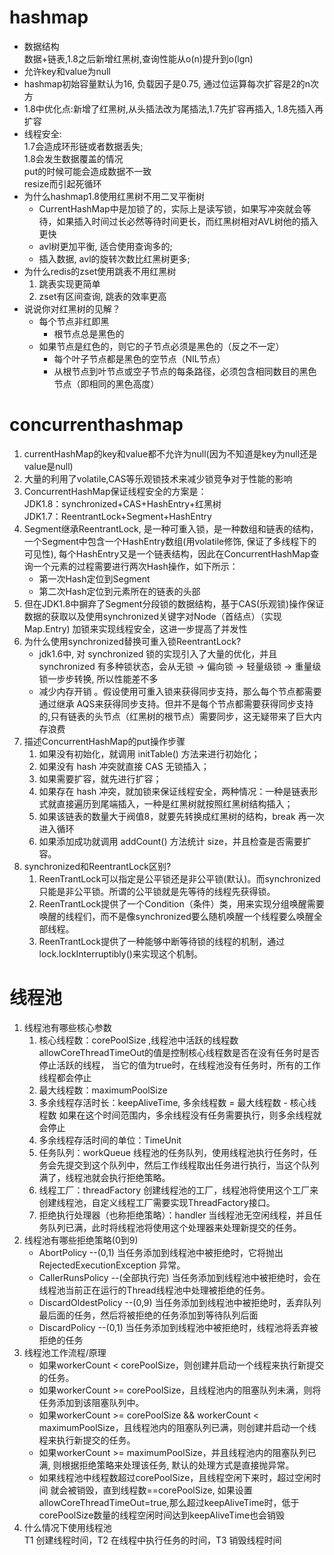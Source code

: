 # hashmap

- 数据结构  
  数据+链表,1.8之后新增红黑树,查询性能从o(n)提升到o(lgn)
- 允许key和value为null
- hashmap初始容量默认为16, 负载因子是0.75, 通过位运算每次扩容是2的n次方
- 1.8中优化点:新增了红黑树,从头插法改为尾插法,1.7先扩容再插入, 1.8先插入再扩容
- 线程安全:  
  1.7会造成环形链或者数据丢失;  
  1.8会发生数据覆盖的情况  
  put的时候可能会造成数据不一致  
  resize而引起死循环
- 为什么hashmap1.8使用红黑树不用二叉平衡树
    - CurrentHashMap中是加锁了的，实际上是读写锁，如果写冲突就会等待，如果插入时间过长必然等待时间更长，而红黑树相对AVL树他的插入更快
    - avl树更加平衡, 适合使用查询多的;
    - 插入数据, avl的旋转次数比红黑树更多;
- 为什么redis的zset使用跳表不用红黑树
    1. 跳表实现更简单
    2. zset有区间查询, 跳表的效率更高
- 说说你对红黑树的见解？
    - 每个节点非红即黑
        - 根节点总是黑色的
    - 如果节点是红色的，则它的子节点必须是黑色的（反之不一定）
        - 每个叶子节点都是黑色的空节点（NIL节点）
        - 从根节点到叶节点或空子节点的每条路径，必须包含相同数目的黑色节点（即相同的黑色高度）


# concurrenthashmap
1. currentHashMap的key和value都不允许为null(因为不知道是key为null还是value是null)
1. 大量的利用了volatile,CAS等乐观锁技术来减少锁竞争对于性能的影响
2. ConcurrentHashMap保证线程安全的方案是：  
   JDK1.8：synchronized+CAS+HashEntry+红黑树  
   JDK1.7：ReentrantLock+Segment+HashEntry
3. Segment继承ReentrantLock, 是一种可重入锁，是一种数组和链表的结构，一个Segment中包含一个HashEntry数组(用volatile修饰, 保证了多线程下的可见性), 每个HashEntry又是一个链表结构，因此在ConcurrentHashMap查询一个元素的过程需要进行两次Hash操作，如下所示：
    - 第一次Hash定位到Segment
    - 第二次Hash定位到元素所在的链表的头部
4. 但在JDK1.8中摒弃了Segment分段锁的数据结构，基于CAS(乐观锁)操作保证数据的获取以及使用synchronized关键字对Node（首结点）（实现 Map.Entry) 加锁来实现线程安全，这进一步提高了并发性
5. 为什么使用synchronized替换可重入锁ReentrantLock?
    - jdk1.6中, 对 synchronized 锁的实现引入了大量的优化，并且 synchronized 有多种锁状态，会从无锁 -> 偏向锁 -> 轻量级锁 -> 重量级锁一步步转换, 所以性能差不多
    - 减少内存开销 。假设使用可重入锁来获得同步支持，那么每个节点都需要通过继承 AQS来获得同步支持。但并不是每个节点都需要获得同步支持的,只有链表的头节点（红黑树的根节点）需要同步，这无疑带来了巨大内存浪费
5. 描述ConcurrentHashMap的put操作步骤
    1. 如果没有初始化，就调用 initTable() 方法来进行初始化；
    2. 如果没有 hash 冲突就直接 CAS 无锁插入；
    3. 如果需要扩容，就先进行扩容；
    4. 如果存在 hash 冲突，就加锁来保证线程安全，两种情况：一种是链表形式就直接遍历到尾端插入，一种是红黑树就按照红黑树结构插入；
    5. 如果该链表的数量大于阀值8，就要先转换成红黑树的结构，break 再一次进入循环
    6. 如果添加成功就调用 addCount() 方法统计 size，并且检查是否需要扩容。
6. synchronized和ReentrantLock区别?
    1. ReenTrantLock可以指定是公平锁还是非公平锁(默认)。而synchronized只能是非公平锁。所谓的公平锁就是先等待的线程先获得锁。
    2. ReenTrantLock提供了一个Condition（条件）类，用来实现分组唤醒需要唤醒的线程们，而不是像synchronized要么随机唤醒一个线程要么唤醒全部线程。
    3. ReenTrantLock提供了一种能够中断等待锁的线程的机制，通过lock.lockInterruptibly()来实现这个机制。



# 线程池
1. 线程池有哪些核心参数
    1. 核心线程数：corePoolSize ,线程池中活跃的线程数  
       allowCoreThreadTimeOut的值是控制核心线程数是否在没有任务时是否停止活跃的线程，
       当它的值为true时，在线程池没有任务时，所有的工作线程都会停止
    2. 最大线程数：maximumPoolSize
    3. 多余线程存活时长：keepAliveTime, 多余线程数 = 最大线程数 - 核心线程数
       如果在这个时间范围内，多余线程没有任务需要执行，则多余线程就会停止
    4. 多余线程存活时间的单位：TimeUnit
    5. 任务队列：workQueue
       线程池的任务队列，使用线程池执行任务时，任务会先提交到这个队列中，然后工作线程取出任务进行执行，当这个队列满了，线程池就会执行拒绝策略。
    6. 线程工厂：threadFactory
       创建线程池的工厂，线程池将使用这个工厂来创建线程池，自定义线程工厂需要实现ThreadFactory接口。
    7. 拒绝执行处理器（也称拒绝策略）：handler
       当线程池无空闲线程，并且任务队列已满，此时将线程池将使用这个处理器来处理新提交的任务。
2. 线程池有哪些拒绝策略(0到9)
    - AbortPolicy         --(0,1) 当任务添加到线程池中被拒绝时，它将抛出 RejectedExecutionException 异常。
    - CallerRunsPolicy    --(全部执行完) 当任务添加到线程池中被拒绝时，会在线程池当前正在运行的Thread线程池中处理被拒绝的任务。
    - DiscardOldestPolicy --(0,9) 当任务添加到线程池中被拒绝时，丢弃队列最后面的任务，然后将被拒绝的任务添加到等待队列后面
    - DiscardPolicy       --(0,1) 当任务添加到线程池中被拒绝时，线程池将丢弃被拒绝的任务
3. 线程池工作流程/原理
    - 如果workerCount < corePoolSize，则创建并启动一个线程来执行新提交的任务。
    - 如果workerCount >= corePoolSize，且线程池内的阻塞队列未满，则将任务添加到该阻塞队列中。
    - 如果workerCount >= corePoolSize && workerCount < maximumPoolSize，且线程池内的阻塞队列已满，则创建并启动一个线程来执行新提交的任务。
    - 如果workerCount >= maximumPoolSize，并且线程池内的阻塞队列已满, 则根据拒绝策略来处理该任务, 默认的处理方式是直接抛异常。
    - 如果线程池中线程数超过corePoolSize，且线程空闲下来时，超过空闲时间 就会被销毁，直到线程数==corePoolSize, 如果设置allowCoreThreadTimeOut=true,那么超过keepAliveTime时，低于corePoolSize数量的线程空闲时间达到keepAliveTime也会销毁
4. 什么情况下使用线程池  
   T1 创建线程时间，T2 在线程中执行任务的时间，T3 销毁线程时间


